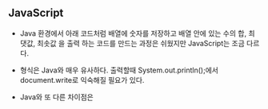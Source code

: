 ## JavaScript 
 
- Java 환경에서 아래 코드처럼 배열에 숫자를 저장하고 배열 안에 있는 수의 합, 최댓값, 최솟값 을 출력 하는 코드를 만드는 과정은 쉬웠지만 JavaScript는 조금 다르다. 

- 형식은 Java와 매우 유사하다. 출력할때 System.out.println();에서 document.write로 익숙해질 필요가 있다. 

- Java와 또 다른 차이점은 <style>태그 안에 아래 코드와 같이 #blue{ color : blue; }로  웹에서 디자인을 변경할 수 있다. 

- 차이점 하나더. 아래 코드보면 출력하려는 문장에

  ```javascript
  <h1 id='yellow'>
  ```

   라는 코드가 있다. h1, h2, 이런 제목 태그를 이용하여 글꼴의 크기를 나타낼수 있다. h1 코드가 제일 크다. 

- ```javascript
  <h1 id='yellow'>
  ```

- 를 입력해주고 다시 body 태그 밖으로 나가 style 태그에서 내가 입력한 yellow에 대해 색을 지정 해주면 그에 알맞게 웹에 표시 된다. 

``` javascript
<!DOCTYPE html>
<html>
<head>
<meta charset="UTF-8">
<title>Insert title here</title>
<style>
#blue {
	color: blue;
}

#yellow {
	color: yellow;
}

#red {
	color: red;
}
</style>
</head>
<body>
	<pre>
	<script>
		var array = [ 7, 2, 14, 23, 17, 22, 19 ]
		var sum = 0;
		for (var i = 0; i < array.length; i++) {
			sum += array[i];
		}
		document.write("<h1 id='yellow'>" + '모든 원소의 합: ' + sum + "</h1>");
		var max = 0;
		for (var i = 0; i < array.length; i++) {
			if (max < array[i]) {
				max = array[i];
			}
		}
		document.write("<h2 id='blue'>" + '최댓값 :' + max + "</h2>");

		var min = 100; //최솟값이 저장될 변수(단, 변수에 저장 될 값은 데이터의 가장 큰 값으로 정해야한다.)
		for (var i = 0; i < array.length; i++) {
			if (min > array[i]) {
				min = array[i];
			}
		}
		document.write("<h3 id='red'>" + '최솟값 :' + min + "</h3>");
	</script>
</pre>
</body>
</html>
```

